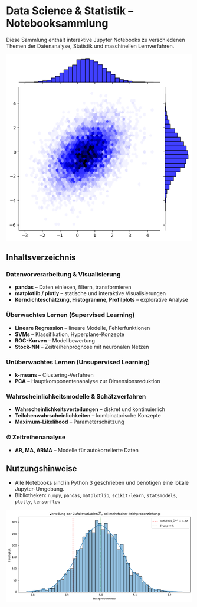 # Data Science & Statistik – Notebooksammlung

Diese Sammlung enthält interaktive Jupyter Notebooks zu verschiedenen Themen der Datenanalyse, Statistik und maschinellen Lernverfahren.

![2D Histogramm mit hexagonalen Klassen](Images/2d-hist-hex.png)

## Inhaltsverzeichnis

### Datenvorverarbeitung & Visualisierung
- **pandas** – Daten einlesen, filtern, transformieren  
- **matplotlib / plotly** – statische und interaktive Visualisierungen  
- **Kerndichteschätzung, Histogramme, Profilplots** – explorative Analyse

### Überwachtes Lernen (Supervised Learning)
- **Lineare Regression** – lineare Modelle, Fehlerfunktionen  
- **SVMs** – Klassifikation, Hyperplane-Konzepte  
- **ROC-Kurven** – Modellbewertung  
- **Stock-NN** – Zeitreihenprognose mit neuronalen Netzen

### Unüberwachtes Lernen (Unsupervised Learning)
- **k-means** – Clustering-Verfahren  
- **PCA** – Hauptkomponentenanalyse zur Dimensionsreduktion

### Wahrscheinlichkeitsmodelle & Schätzverfahren
- **Wahrscheinlichkeitsverteilungen** – diskret und kontinuierlich  
- **Teilchenwahrscheinlichkeiten** – kombinatorische Konzepte  
- **Maximum-Likelihood** – Parameterschätzung

### ⏱ Zeitreihenanalyse
- **AR, MA, ARMA** – Modelle für autokorrelierte Daten

## Nutzungshinweise

- Alle Notebooks sind in Python 3 geschrieben und benötigen eine lokale Jupyter-Umgebung.
- Bibliotheken: `numpy`, `pandas`, `matplotlib`, `scikit-learn`, `statsmodels`, `plotly`, `tensorflow`

![Maximum Likelihood einer Normalverteilung](Images/maximum-likelihood-normal.png)

